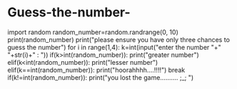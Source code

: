 # Guess-the-number-
import random
random_number=random.randrange(0, 10)
print(random_number)
print("please ensure you have only three chances to guess the number")
for i in range(1,4):
    k=int(input("enter the number "+" "+str(i)+" : "))
    if(k>int(random_number)):
        print("greater number")
    elif(k<int(random_number)):
        print("lesser number")
    elif(k==int(random_number)):
        print("hoorahhhh....!!!!")
        break
if(k!=int(random_number)):
    print("you lost the game.......... ;_; ")
